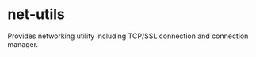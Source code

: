net-utils
=========

Provides networking utility including TCP/SSL connection and connection manager.
